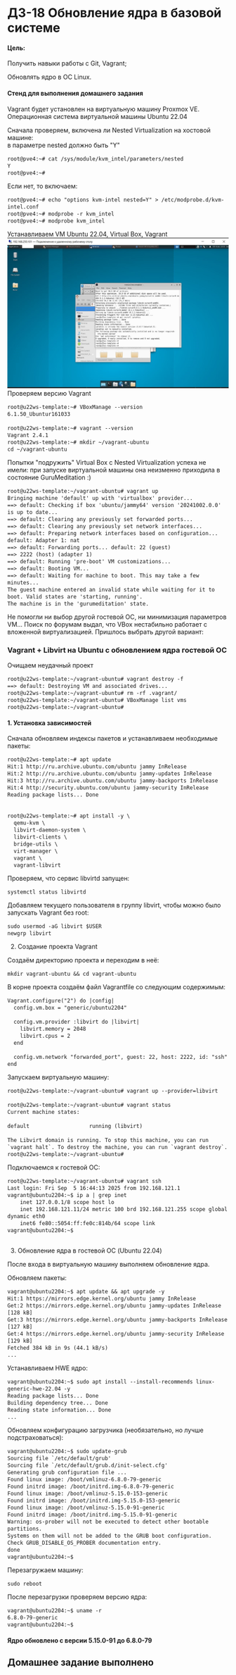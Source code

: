 # ДЗ-18 Обновление ядра в базовой системе
#### Цель:  
Получить навыки работы с Git, Vagrant;
 
Обновлять ядро в ОС Linux.

#### Стенд для выполнения домашнего задания
Vagrant будет установлен на виртуальную машину Proxmox VE.  
Операционная система виртуальной машины  Ubuntu 22.04  

Сначала проверяем, включена ли Nested Virtualization на хостовой машине:  
в параметре nested должно быть "Y"
```
root@pve4:~# cat /sys/module/kvm_intel/parameters/nested
Y
root@pve4:~# 
```
Если нет, то включаем:
```
root@pve4:~# echo "options kvm-intel nested=Y" > /etc/modprobe.d/kvm-intel.conf
root@pve4:~# modprobe -r kvm_intel
root@pve4:~# modprobe kvm_intel
```
Устанавливаем VM Ubuntu 22.04, Virtual Box, Vagrant
![Скриншот рабочего стола гостевой машины](pics/hw-18_VM_Desktop.JPG)
Проверяем версию Vagrant  
```
root@u22ws-template:~# VBoxManage --version
6.1.50_Ubuntur161033

root@u22ws-template:~# vagrant --version
Vagrant 2.4.1
root@u22ws-template:~# mkdir ~/vagrant-ubuntu
cd ~/vagrant-ubuntu

```

Попытки "подружить" Virtual Box с Nested Virtualization успеха не имели: 
при запуске виртуальной машины она неизменно приходила в состояние GuruMeditation :)
```
root@u22ws-template:~/vagrant-ubuntu# vagrant up 
Bringing machine 'default' up with 'virtualbox' provider... 
==> default: Checking if box 'ubuntu/jammy64' version '20241002.0.0' is up to date... 
==> default: Clearing any previously set forwarded ports... 
==> default: Clearing any previously set network interfaces... 
==> default: Preparing network interfaces based on configuration... default: Adapter 1: nat 
==> default: Forwarding ports... default: 22 (guest) 
==> 2222 (host) (adapter 1) 
==> default: Running 'pre-boot' VM customizations... 
==> default: Booting VM... 
==> default: Waiting for machine to boot. This may take a few minutes... 
The guest machine entered an invalid state while waiting for it to boot. Valid states are 'starting, running'. 
The machine is in the 'gurumeditation' state.
```
Не помогли ни выбор другой гостевой ОС, ни минимизация параметров VM...
Поиск по форумам выдал, что VBox нестабильно работает с вложенной виртуализацией.
Пришлось выбрать другой вариант:

### Vagrant + Libvirt на Ubuntu с обновлением ядра гостевой ОС
Очищаем неудачный проект  
```
root@u22ws-template:~/vagrant-ubuntu# vagrant destroy -f
==> default: Destroying VM and associated drives...
root@u22ws-template:~/vagrant-ubuntu# rm -rf .vagrant/
root@u22ws-template:~/vagrant-ubuntu# VBoxManage list vms
root@u22ws-template:~/vagrant-ubuntu# 
```

#### 1. Установка зависимостей

Сначала обновляем индексы пакетов и устанавливаем необходимые пакеты:

```
root@u22ws-template:~# apt update
Hit:1 http://ru.archive.ubuntu.com/ubuntu jammy InRelease
Hit:2 http://ru.archive.ubuntu.com/ubuntu jammy-updates InRelease
Hit:3 http://ru.archive.ubuntu.com/ubuntu jammy-backports InRelease
Hit:4 http://security.ubuntu.com/ubuntu jammy-security InRelease
Reading package lists... Done


root@u22ws-template:~# apt install -y \
  qemu-kvm \
  libvirt-daemon-system \
  libvirt-clients \
  bridge-utils \
  virt-manager \
  vagrant \
  vagrant-libvirt
```

Проверяем, что сервис libvirtd запущен:
```
systemctl status libvirtd
```
Добавляем текущего пользователя в группу libvirt, чтобы можно было запускать Vagrant без root:
```
sudo usermod -aG libvirt $USER
newgrp libvirt
```
2. Создание проекта Vagrant

Создаём директорию проекта и переходим в неё:
```
mkdir vagrant-ubuntu && cd vagrant-ubuntu
```
В корне проекта создаём файл Vagrantfile со следующим содержимым:
```
Vagrant.configure("2") do |config|
  config.vm.box = "generic/ubuntu2204"

  config.vm.provider :libvirt do |libvirt|
    libvirt.memory = 2048
    libvirt.cpus = 2
  end

  config.vm.network "forwarded_port", guest: 22, host: 2222, id: "ssh"
end
```
Запускаем виртуальную машину:
```
root@u22ws-template:~/vagrant-ubuntu# vagrant up --provider=libvirt

root@u22ws-template:~/vagrant-ubuntu# vagrant status
Current machine states:

default                   running (libvirt)

The Libvirt domain is running. To stop this machine, you can run
`vagrant halt`. To destroy the machine, you can run `vagrant destroy`.
root@u22ws-template:~/vagrant-ubuntu#

```
Подключаемся к гостевой ОС:
```
root@u22ws-template:~/vagrant-ubuntu# vagrant ssh
Last login: Fri Sep  5 16:44:13 2025 from 192.168.121.1
vagrant@ubuntu2204:~$ ip a | grep inet 
    inet 127.0.0.1/8 scope host lo
    inet 192.168.121.11/24 metric 100 brd 192.168.121.255 scope global dynamic eth0
    inet6 fe80::5054:ff:fe0c:814b/64 scope link
vagrant@ubuntu2204:~$


```
3. Обновление ядра в гостевой ОС (Ubuntu 22.04)

После входа в виртуальную машину выполняем обновление ядра.

Обновляем пакеты:
```
vagrant@ubuntu2204:~$ apt update && apt upgrade -y
Hit:1 https://mirrors.edge.kernel.org/ubuntu jammy InRelease
Get:2 https://mirrors.edge.kernel.org/ubuntu jammy-updates InRelease [128 kB]
Get:3 https://mirrors.edge.kernel.org/ubuntu jammy-backports InRelease [127 kB]
Get:4 https://mirrors.edge.kernel.org/ubuntu jammy-security InRelease [129 kB]
Fetched 384 kB in 9s (44.1 kB/s)
...

```
Устанавливаем HWE ядро:
```
vagrant@ubuntu2204:~$ sudo apt install --install-recommends linux-generic-hwe-22.04 -y
Reading package lists... Done
Building dependency tree... Done
Reading state information... Done
...

```
Обновляем конфигурацию загрузчика (необязательно, но лучше подстраховаться):
```
vagrant@ubuntu2204:~$ sudo update-grub
Sourcing file `/etc/default/grub'
Sourcing file `/etc/default/grub.d/init-select.cfg'
Generating grub configuration file ...
Found linux image: /boot/vmlinuz-6.8.0-79-generic
Found initrd image: /boot/initrd.img-6.8.0-79-generic
Found linux image: /boot/vmlinuz-5.15.0-153-generic
Found initrd image: /boot/initrd.img-5.15.0-153-generic
Found linux image: /boot/vmlinuz-5.15.0-91-generic
Found initrd image: /boot/initrd.img-5.15.0-91-generic
Warning: os-prober will not be executed to detect other bootable partitions.
Systems on them will not be added to the GRUB boot configuration.
Check GRUB_DISABLE_OS_PROBER documentation entry.
done
vagrant@ubuntu2204:~$

```
Перезагружаем машину:
```
sudo reboot
```
После перезагрузки проверяем версию ядра:
```
vagrant@ubuntu2204:~$ uname -r
6.8.0-79-generic
vagrant@ubuntu2204:~$
```
#### Ядро обновлено с версии 5.15.0-91 до 6.8.0-79
## Домашнее задание выполнено
